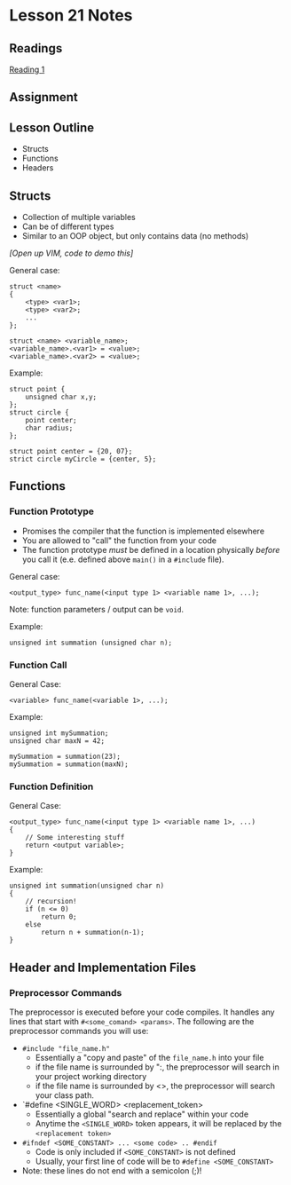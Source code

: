 # Lesson 21 Notes

## Readings
[Reading 1](/path/to/reading)

## Assignment

## Lesson Outline
- Structs
- Functions
- Headers

## Structs

- Collection of multiple variables
- Can be of different types
- Similar to an OOP object, but only contains data (no methods)

*[Open up VIM, code to demo this]*

General case:
```
struct <name>
{
    <type> <var1>;
    <type> <var2>;
    ...
};

struct <name> <variable_name>;
<variable_name>.<var1> = <value>;
<variable_name>.<var2> = <value>;

```

Example:
```
struct point {
    unsigned char x,y;
};
struct circle {
    point center;
    char radius;
};

struct point center = {20, 07};
strict circle myCircle = {center, 5};
```

## Functions

### Function Prototype

- Promises the compiler that the function is implemented elsewhere
- You are allowed to "call" the function from your code
- The function prototype *must* be defined in a location physically *before* you call it (e.e. defined above `main()` in a `#include` file).

General case:
```
<output_type> func_name(<input type 1> <variable name 1>, ...);
```

Note: function parameters / output can be `void`.

Example:
```
unsigned int summation (unsigned char n);
```

### Function Call

General Case:
```
<variable> func_name(<variable 1>, ...);
```

Example:
```
unsigned int mySummation;
unsigned char maxN = 42;

mySummation = summation(23);
mySummation = summation(maxN);
```

### Function Definition

General Case:
```
<output_type> func_name(<input type 1> <variable name 1>, ...)
{
    // Some interesting stuff
    return <output variable>;
}
```

Example:
```
unsigned int summation(unsigned char n)
{
    // recursion!
    if (n <= 0)
        return 0;
    else
        return n + summation(n-1);
}
```

## Header and Implementation Files

### Preprocessor Commands

The preprocessor is executed before your code compiles.  It handles any lines that start with `#<some_comand> <params>`.  The following are the preprocessor commands you will use:

- `#include "file_name.h"`
    - Essentially a "copy and paste" of the `file_name.h` into your file
    - if the file name is surrounded by ":, the preprocessor will search in your project working directory
    - if the file name is surrounded by <>, the preprocessor will search your class path.
- `#define <SINGLE_WORD> <replacement_token>
    - Essentially a global "search and replace" within your code
    - Anytime the `<SINGLE_WORD>` token appears, it will be replaced by the `<replacement token>`
- `#ifndef <SOME_CONSTANT> ... <some code> .. #endif`
    - Code is only included if `<SOME_CONSTANT>` is not defined
    - Usually, your first line of code will be to `#define <SOME_CONSTANT>`
- Note: these lines do not end with a semicolon (;)!
